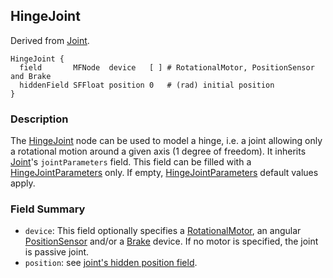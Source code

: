 ## HingeJoint

Derived from [Joint](#joint).

```
HingeJoint {
  field       MFNode  device   [ ] # RotationalMotor, PositionSensor and Brake
  hiddenField SFFloat position 0   # (rad) initial position
}
```

### Description

The [HingeJoint](#hingejoint) node can be used to model a hinge, i.e. a joint
allowing only a rotational motion around a given axis (1 degree of freedom). It
inherits [Joint](#joint)'s `jointParameters` field. This field can be filled
with a [HingeJointParameters](#hingejointparameters) only. If empty,
[HingeJointParameters](#hingejointparameters) default values apply.

### Field Summary

- `device`: This field optionally specifies a [RotationalMotor](#rotationalmotor),
an angular [PositionSensor](#positionsensor) and/or a [Brake](#brake) device. If
no motor is specified, the joint is passive joint.
- `position`: see [joint's hidden position
field](#joint-s-hidden-position-fields).

